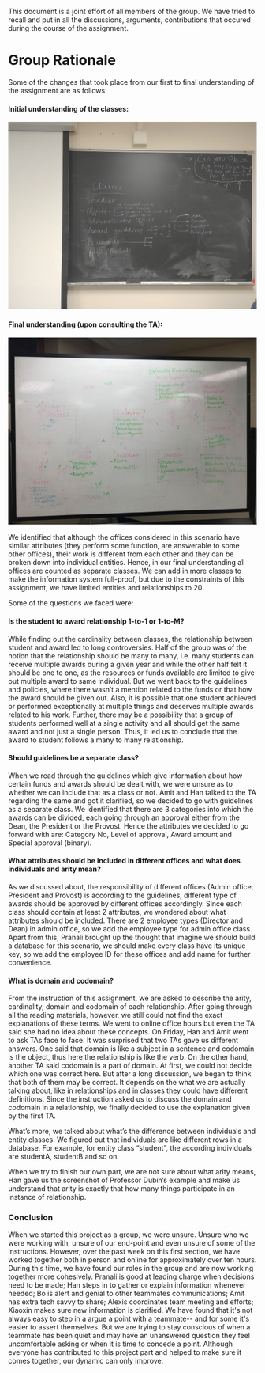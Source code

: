 This document is a joint effort of all members of the group. We have tried to recall and put in all the discussions, arguments, contributions that occured during the course of the assignment.

# Group Rationale

Some of the changes that took place from our first to final understanding of the assignment are as follows:
#### Initial understanding of the classes:
![Initial classes](https://github.com/IS561/StudentAwards/blob/master/im1.jpg)

#### Final understanding (upon consulting the TA):
![Final Classes](https://github.com/IS561/StudentAwards/blob/master/im2.jpg)

We identified that although the offices considered in this scenario have similar attributes (they perform some function, are answerable to some other offices), their work is different from each other and they can be broken down into individual entities. Hence, in our final understanding all offices are counted as separate classes.
We can add in more classes to make the information system full-proof, but due to the constraints of this assignment, we have limited entities and relationships to 20.

Some of the questions we faced were:
#### Is the student to award relationship 1-to-1 or 1-to-M?
While finding out the cardinality between classes, the relationship between student and award led to long controversies. Half of the group was of the notion that the relationship should be many to many, i.e. many students can receive multiple awards during a given year and while the other half felt it should be one to one, as the resources or funds available are limited to give out multiple award to same individual. But we went back to the guidelines and policies, where there wasn’t a mention related to the funds or that how the award should be given out. Also, it is possible that one student achieved or performed exceptionally at multiple things and deserves multiple awards related to his work. Further, there may be a possibility that a group of students performed well at a single activity and all should get the same award and not just a single person. Thus, it led us to conclude that the award to student follows a many to many relationship.

#### Should guidelines be a separate class?
When we read through the guidelines which give information about how certain funds and awards should be dealt with, we were unsure as to whether we can include that as a class or not. Amit and Han talked to the TA regarding the same and got it clarified, so we decided to go with guidelines as a separate class. We identified that there are 3 categories into which the awards can be divided, each going through an approval either from the Dean, the President or the Provost. Hence the attributes we decided to go forward with are: Category No, Level of approval, Award amount and Special approval (binary).

#### What attributes should be included in different offices and what does individuals and arity mean?
As we discussed about, the responsibility of different offices (Admin office, President and Provost) is according to the guidelines, different type of awards should be approved by different offices accordingly. Since each class should contain at least 2 attributes, we wondered about what attributes should be included. There are 2 employee types (Director and Dean) in admin office, so we add the employee type for admin office class. Apart from this, Pranali brought up the thought that imagine we should build a database for this scenario, we should make every class have its unique key, so we add the employee ID for these offices and add name for further convenience.

#### What is domain and codomain?
From the instruction of this assignment, we are asked to describe the arity, cardinality, domain and codomain of each relationship. After going through all the reading materials, however, we still could not find the exact explanations of these terms. We went to online office hours but even the TA said she had no idea about these concepts. On Friday, Han and Amit went to ask TAs face to face. It was surprised that two TAs gave us different answers. One said that domain is like a subject in a sentence and codomain is the object, thus here the relationship is like the verb. On the other hand, another TA said codomain is a part of domain. At first, we could not decide which one was correct here. But after a long discussion, we began to think that both of them may be correct. It depends on the what we are actually talking about, like in relationships and in classes they could have different definitions. Since the instruction asked us to discuss the domain and codomain in a relationship, we finally decided to use the explanation given by the first TA.

What’s more, we talked about what’s the difference between individuals and entity classes. We figured out that individuals are like different rows in a database. For example, for entity class “student”, the according individuals are studentA, studentB and so on.

When we try to finish our own part, we are not sure about what arity means, Han gave us the screenshot of Professor Dubin’s example and make us understand that arity is exactly that how many things participate in an instance of relationship.

### Conclusion
When we started this project as a group, we were unsure. Unsure who we were working with, unsure of our end-point and even unsure of some of the instructions. However, over the past week on this first section, we have worked together both in person and online for approximately over ten hours. During this time, we have found our roles in the group and are now working together more cohesively. Pranali is good at leading charge when decisions need to be made; Han steps in to gather or explain information whenever needed; Bo is alert and genial to other teammates communications; Amit has extra tech savvy to share; Alexis coordinates team meeting and efforts; Xiaoxin makes sure new information is clarified. We have found that it's not always easy to step in a argue a point with a teammate-- and for some it's easier to assert themselves. But we are trying to stay conscious of when a teammate has been quiet and may have an unanswered question they feel uncomfortable asking or when it is time to concede a point. Although everyone has contributed to this project part and helped to make sure it comes together, our dynamic can only improve.
